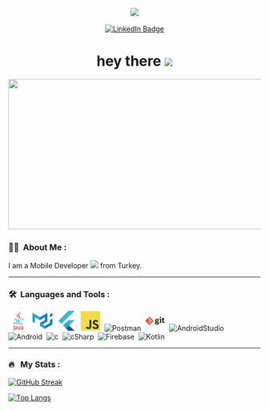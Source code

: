 
<p align="center"><img src="https://media.giphy.com/media/M9gbBd9nbDrOTu1Mqx/giphy.gif" width="100"/></p>
<p align="center">
<a href="https://www.linkedin.com/in/hayrullahdogan/"><img src="https://img.shields.io/badge/LinkedIn-blue?style=for-the-badge&logo=linkedin&logoColor=white" alt="LinkedIn Badge"></a>
</p>
<p align="center">



<h1 align="center">hey there <img src="https://media.giphy.com/media/hvRJCLFzcasrR4ia7z/giphy.gif" width="40"></h1>

<p align="center"><img src="https://media.giphy.com/media/dWesBcTLavkZuG35MI/giphy.gif" width="600" height="300"  /></p>

### :woman_technologist: &nbsp;About Me :

I am a Mobile Developer <img src="https://media.giphy.com/media/WUlplcMpOCEmTGBtBW/giphy.gif" width="30"> from Turkey.

---

### 🛠 &nbsp;Languages and Tools :

<p>
<img src="https://github.com/devicons/devicon/blob/master/icons/java/java-original-wordmark.svg" title="Java" alt="Java" width="40" height="40"/>&nbsp;
<img src="https://github.com/devicons/devicon/blob/master/icons/materialui/materialui-original.svg" title="Material UI" alt="Material UI" width="40" height="40"/>&nbsp;
<img src="https://github.com/devicons/devicon/blob/master/icons/flutter/flutter-original.svg" title="Flutter" alt="Flutter" width="40" height="40"/>&nbsp;
<img src="https://github.com/devicons/devicon/blob/master/icons/javascript/javascript-original.svg" title="JavaScript" alt="JavaScript" width="40" height="40"/>&nbsp;
<img src="https://www.vectorlogo.zone/logos/getpostman/getpostman-icon.svg" title="Postman"  alt="Postman" width="40" height="40"/>&nbsp;
<img src="https://github.com/devicons/devicon/blob/master/icons/git/git-original-wordmark.svg" title="Git" **alt="Git" width="40" height="40"/>&nbsp;
 <img src="https://cdn.jsdelivr.net/gh/devicons/devicon/icons/androidstudio/androidstudio-original.svg" title="AndroidStudio" alt="AndroidStudio" width="40" height="40" />&nbsp;
 <img src="https://cdn.jsdelivr.net/gh/devicons/devicon/icons/android/android-original.svg" title="Android" alt="Android" width="40" height="40"/>&nbsp;
<img src="https://cdn.jsdelivr.net/gh/devicons/devicon/icons/c/c-original.svg" title="c" alt="c" width="40" height="40"/>&nbsp;
<img src="https://cdn.jsdelivr.net/gh/devicons/devicon/icons/csharp/csharp-original.svg" title="cSharp" alt="cSharp" width="40" height="40"/>&nbsp;
<img src="https://cdn.jsdelivr.net/gh/devicons/devicon/icons/firebase/firebase-plain.svg" title="Firebase" alt="Firebase" width="40" height="40"/>&nbsp;
 <img src="https://cdn.jsdelivr.net/gh/devicons/devicon/icons/kotlin/kotlin-original.svg" title="Kotlin" alt="Kotlin" width="40" height="40"/>&nbsp;
          
          
          
          
          
          
</p>

---

### 🔥 &nbsp; My Stats :
[![GitHub Streak](http://github-readme-streak-stats.herokuapp.com?user=hyrllhdgn&theme=dark&date_format=j%20M%5B%20Y%5D)](https://git.io/streak-stats)


[![Top Langs](https://github-readme-stats.vercel.app/api/top-langs/?username=hyrllhdgn&layout=compact&theme=vision-friendly-dark)](https://github.com/hyrllhdgn/github-readme-stats)


